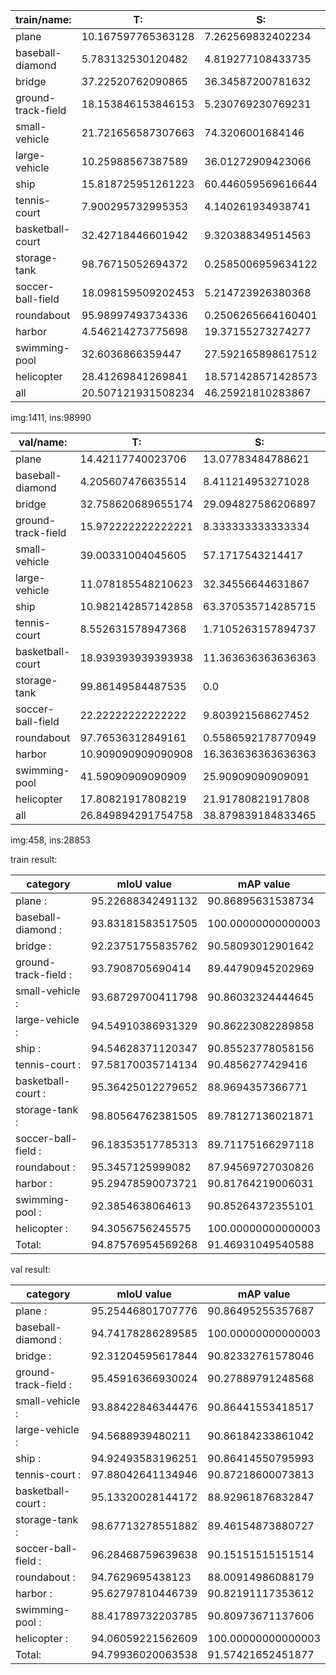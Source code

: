| train/name:            | T:                     | S:                     | M:                     | L:                     | Total |                 
| - | - | - | - | - | - |
| plane                  | 10.167597765363128     | 7.262569832402234      | 57.268777157045314     | 25.301055245189325     | 8055 |
| baseball-diamond       | 5.783132530120482      | 4.819277108433735      | 51.80722891566265      | 37.59036144578313      | 415 |
| bridge                 | 37.22520762090865      | 36.34587200781632      | 23.790913531998047     | 2.638006839276991      | 2047 |
| ground-track-field     | 18.153846153846153     | 5.230769230769231      | 27.076923076923077     | 49.53846153846154      | 325 |
| small-vehicle          | 21.721656587307663     | 74.3206001684146       | 3.957743244277731      | 0.0                    | 26126 |
| large-vehicle          | 10.25988567387589      | 36.01272909423066      | 53.72738523189345      | 0.0                    | 16969 |
| ship                   | 15.818725951261223     | 60.446059569616644     | 22.598688898389625     | 1.1365255807325068     | 28068 |
| tennis-court           | 7.900295732995353      | 4.140261934938741      | 35.868187579214194     | 52.09125475285171      | 2367 |
| basketball-court       | 32.42718446601942      | 9.320388349514563      | 27.766990291262136     | 30.485436893203882     | 515 |
| storage-tank           | 98.76715052694372      | 0.2585006959634122     | 0.914694770332074      | 0.059654006760787436   | 5029 |
| soccer-ball-field      | 18.098159509202453     | 5.214723926380368      | 16.87116564417178      | 59.8159509202454       | 326 |
| roundabout             | 95.98997493734336      | 0.2506265664160401     | 3.2581453634085213     | 0.5012531328320802     | 399 |
| harbor                 | 4.546214273775698      | 19.37155273274277      | 48.11967240514792      | 27.962560588333613     | 5983 |
| swimming-pool          | 32.6036866359447       | 27.592165898617512     | 37.154377880184335     | 2.6497695852534564     | 1736 |
| helicopter             | 28.41269841269841      | 18.571428571428573     | 46.03174603174603      | 6.984126984126984      | 630 |
| all                    | 20.507121931508234     | 46.25921810283867      | 27.090615213657944     | 6.143044751995151      | 98990 |

img:1411, ins:98990

| val/name:              | T:                     | S:                     | M:                     | L:                     | Total |                 
| - | - | - | - | - | - |
| plane                  | 14.42117740023706      | 13.07783484788621      | 39.70762544448834      | 32.793362307388385     | 2531 |
| baseball-diamond       | 4.205607476635514      | 8.411214953271028      | 60.2803738317757       | 27.102803738317757     | 214 |
| bridge                 | 32.758620689655174     | 29.094827586206897     | 33.4051724137931       | 4.741379310344827      | 464 |
| ground-track-field     | 15.972222222222221     | 8.333333333333334      | 25.0                   | 50.69444444444444      | 144 |
| small-vehicle          | 39.00331004045605      | 57.1717543214417       | 3.8249356381022435     | 0.0                    | 5438 |
| large-vehicle          | 11.078185548210623     | 32.34556644631867      | 56.57624800547071      | 0.0                    | 4387 |
| ship                   | 10.982142857142858     | 63.370535714285715     | 24.720982142857142     | 0.9263392857142857     | 8960 |
| tennis-court           | 8.552631578947368      | 1.7105263157894737     | 43.81578947368421      | 45.921052631578945     | 760 |
| basketball-court       | 18.939393939393938     | 11.363636363636363     | 37.878787878787875     | 31.818181818181817     | 132 |
| storage-tank           | 99.86149584487535      | 0.0                    | 0.13850415512465375    | 0.0                    | 2888 |
| soccer-ball-field      | 22.22222222222222      | 9.803921568627452      | 16.99346405228758      | 50.98039215686274      | 153 |
| roundabout             | 97.76536312849161      | 0.5586592178770949     | 1.1173184357541899     | 0.5586592178770949     | 179 |
| harbor                 | 10.909090909090908     | 16.363636363636363     | 44.5933014354067       | 28.13397129186603      | 2090 |
| swimming-pool          | 41.59090909090909      | 25.90909090909091      | 31.136363636363637     | 1.3636363636363635     | 440 |
| helicopter             | 17.80821917808219      | 21.91780821917808      | 27.397260273972602     | 32.87671232876713      | 73 |
| all                    | 26.849894291754758     | 38.879839184833465     | 26.80483831837244      | 7.465428205039338      | 28853 |

img:458, ins:28853

train result:

| category | mIoU value | mAP value |
| - | - | - |
| plane : |                  95.22688342491132  | 90.86895631538734  |
| baseball-diamond : |       93.83181583517505  | 100.00000000000003  |
| bridge : |                 92.23751755835762  | 90.58093012901642  |
| ground-track-field : |     93.7908705690414  | 89.44790945202969  |
| small-vehicle : |          93.68729700411798  | 90.86032324444645  |
| large-vehicle : |          94.54910386931329  | 90.86223082289858  |
| ship : |                   94.54628371120347  | 90.85523778058156  |
| tennis-court : |           97.58170035714134  | 90.4856277429416  |
| basketball-court : |       95.36425012279652  | 88.9694357366771  |
| storage-tank : |           98.80564762381505  | 89.78127136021871  |
| soccer-ball-field : |      96.18353517785313  | 89.71175166297118  |
| roundabout : |             95.3457125999082  | 87.94569727030826  |
| harbor : |                 95.29478590073721  | 90.81764219006031  |
| swimming-pool : |          92.3854638064613  | 90.85264372355101  |
| helicopter : |             94.3056756245575  | 100.00000000000003  |
| Total: |                   94.87576954569268  | 91.46931049540588  |

val result:

| category | mIoU value | mAP value |
| - | - | - |
| plane : |                  95.25446801707776  | 90.86495255357687  |
| baseball-diamond : |       94.74178286289585  | 100.00000000000003  |
| bridge : |                 92.31204595617844  | 90.82332761578046  |
| ground-track-field : |     95.45916366930024  | 90.27889791248568  |
| small-vehicle : |          93.88422846344476  | 90.86441553418517  |
| large-vehicle : |          94.5688939480211  | 90.86184233861042  |
| ship : |                   94.92493583196251  | 90.86414550795993  |
| tennis-court : |           97.88042641134946  | 90.87218600073813  |
| basketball-court : |       95.13320028144172  | 88.92961876832847  |
| storage-tank : |           98.67713278551882  | 89.46154873880727  |
| soccer-ball-field : |      96.28468759639638  | 90.15151515151514  |
| roundabout : |             94.7629695438123  | 88.00914986088179  |
| harbor : |                 95.62797810446739  | 90.82191117353612  |
| swimming-pool : |          88.41789732203785  | 90.80973671137606  |
| helicopter : |             94.06059221562609  | 100.00000000000003  |
| Total: |                   94.79936020063538  | 91.57421652451877  |
